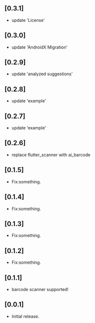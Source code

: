 ## [0.3.1]

* update 'License'

## [0.3.0]

* update 'AndroidX Migration'

## [0.2.9]

* update 'analyzed suggestions'

## [0.2.8]

* update 'example'

## [0.2.7]

* update 'example'

## [0.2.6]

* replace flutter_scanner with ai_barcode

## [0.1.5]

* Fix:something.

## [0.1.4]

* Fix:something.

## [0.1.3]

* Fix:something.

## [0.1.2]

* Fix:something.

## [0.1.1]

* barcode scanner supported!

## [0.0.1]

* Initial release.
